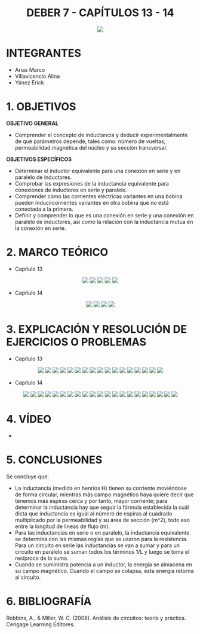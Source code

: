 <div align="center">

# DEBER 7 - CAPÍTULOS 13 - 14
  
![](https://github.com/erickyanez1/IMAGENES-DEBER-1/blob/main/espe.png) 

</div>

# **INTEGRANTES**

- Arias Marco
- Villavicencio Alina
- Yánez Erick


# **1. OBJETIVOS**

**OBJETIVO GENERAL**
  - Comprender el concepto de inductancia y deducir experimentalmente de qué parámetros depende, tales como: número de vueltas, permeabilidad magnética del núcleo y su sección transversal.
 
 **OBJETIVOS ESPECÍFICOS**
  - Determinar el inductor equivalente para una conexión en serie y en paralelo de inductores.
  - Comprobar las expresiones de la inductancia equivalente para conexiones de inductores en serie y paralelo.
  - Comprender cómo las corrientes eléctricas variantes en una bobina pueden inducircorrientes variantes en otra bobina que no está conectada a la primera.
  - Definir y comprender lo que es una conexión en serie y una conexión en paralelo de inductores, así como la relación con la inductancia mutua en la conexión en serie.
  
# **2. MARCO TEÓRICO**

- Capítulo 13
<div align="center">

![](https://github.com/erickyanez1/DEBER-7/blob/main/IMG/mapa_1_cap13.png)
![](https://github.com/erickyanez1/DEBER-7/blob/main/IMG/mapa_2_cap13.png)
![](https://github.com/erickyanez1/DEBER-7/blob/main/IMG/mapa_3_cap13.png)
![](https://github.com/erickyanez1/DEBER-7/blob/main/IMG/mapa_4_cap13.png)
![](https://github.com/erickyanez1/DEBER-7/blob/main/IMG/mapa_5_cap13.png)


</div>


- Capítulo 14
<div align="center">

![](https://github.com/erickyanez1/DEBER-7/blob/main/IMG/Cap14_MT_P1.jpg)
![](https://github.com/erickyanez1/DEBER-7/blob/main/IMG/Cap14_MT_P2.jpg)
![](https://github.com/erickyanez1/DEBER-7/blob/main/IMG/Cap14_MT_P3.jpg)
![](https://github.com/erickyanez1/DEBER-7/blob/main/IMG/Cap14_MT_P4.jpg)
  
</div>




# **3. EXPLICACIÓN Y RESOLUCIÓN DE EJERCICIOS O PROBLEMAS**

- Capítulo 13
<div align="center">

![](https://github.com/erickyanez1/DEBER-7/blob/main/IMG/ejer_cap13_1.png)
![](https://github.com/erickyanez1/DEBER-7/blob/main/IMG/ejer_cap13_3.png)
![](https://github.com/erickyanez1/DEBER-7/blob/main/IMG/ejer_cap13_5.png)
![](https://github.com/erickyanez1/DEBER-7/blob/main/IMG/ejer_cap13_7.png)
![](https://github.com/erickyanez1/DEBER-7/blob/main/IMG/ejer_cap13_9.png)
![](https://github.com/erickyanez1/DEBER-7/blob/main/IMG/ejer_cap13_11.png)
![](https://github.com/erickyanez1/DEBER-7/blob/main/IMG/ejer_cap13_13.png)
![](https://github.com/erickyanez1/DEBER-7/blob/main/IMG/ejer_cap13_15_a.png)
![](https://github.com/erickyanez1/DEBER-7/blob/main/IMG/ejer_cap13_15_b.png)
![](https://github.com/erickyanez1/DEBER-7/blob/main/IMG/ejer_cap13_15_c.png)
![](https://github.com/erickyanez1/DEBER-7/blob/main/IMG/ejer_cap13_17_19.png)
![](https://github.com/erickyanez1/DEBER-7/blob/main/IMG/ejer_cap13_21_a.png)
![](https://github.com/erickyanez1/DEBER-7/blob/main/IMG/ejer_cap13_21_b.png)
![](https://github.com/erickyanez1/DEBER-7/blob/main/IMG/Ejer_Cap13_P1.jpg)
![](https://github.com/erickyanez1/DEBER-7/blob/main/IMG/Ejer_Cap13_P2.jpg)
![](https://github.com/erickyanez1/DEBER-7/blob/main/IMG/Ejer_Cap13_P3.jpg)
![](https://github.com/erickyanez1/DEBER-7/blob/main/IMG/Ejer_Cap13_P4.jpg)


</div>

- Capítulo 14
<div align="center">

![](https://github.com/erickyanez1/DEBER-7/blob/main/IMG/Ejer_Cap14_P1.jpg)
![](https://github.com/erickyanez1/DEBER-7/blob/main/IMG/Ejer_Cap14_P2.jpg)
![](https://github.com/erickyanez1/DEBER-7/blob/main/IMG/Ejer_Cap14_P3.jpg)
![](https://github.com/erickyanez1/DEBER-7/blob/main/IMG/Ejer_Cap14_P4.jpg)
![](https://github.com/erickyanez1/DEBER-7/blob/main/IMG/Ejer_Cap14_P5.jpg)
![](https://github.com/erickyanez1/DEBER-7/blob/main/IMG/Ejer_Cap14_P6.jpg)
![](https://github.com/erickyanez1/DEBER-7/blob/main/IMG/Ejer_Cap14_P7.jpg)
![](https://github.com/erickyanez1/DEBER-7/blob/main/IMG/9.PNG)
![](https://github.com/erickyanez1/DEBER-7/blob/main/IMG/9-1.PNG)
![](https://github.com/erickyanez1/DEBER-7/blob/main/IMG/11.PNG)
![](https://github.com/erickyanez1/DEBER-7/blob/main/IMG/13-1.PNG)
![](https://github.com/erickyanez1/DEBER-7/blob/main/IMG/13-2.PNG)
![](https://github.com/erickyanez1/DEBER-7/blob/main/IMG/15-1.PNG)
![](https://github.com/erickyanez1/DEBER-7/blob/main/IMG/15-2.PNG)
![](https://github.com/erickyanez1/DEBER-7/blob/main/IMG/15-3.PNG)
![](https://github.com/erickyanez1/DEBER-7/blob/main/IMG/15-4.PNG)
![](https://github.com/erickyanez1/DEBER-7/blob/main/IMG/17.PNG)
![](https://github.com/erickyanez1/DEBER-7/blob/main/IMG/21.PNG)
![](https://github.com/erickyanez1/DEBER-7/blob/main/IMG/23-1.PNG)
![](https://github.com/erickyanez1/DEBER-7/blob/main/IMG/23-2.PNG)
![](https://github.com/erickyanez1/DEBER-7/blob/main/IMG/27.PNG)
  
</div>

# **4. VÍDEO**

- 

# **5. CONCLUSIONES**

Se concluye que:

- La inductancia (medida en henrios H) tienen su corriente moviéndose de forma circular, mientras más campo magnético haya quiere decir que tenemos más espiras cerca y por tanto, mayor corriente; para determinar la inductancia hay que seguir la fórmula establecida la cuál dicta que inductancia es igual al número de espiras al cuadrado multiplicado por la permeabilidad y su área de sección (m^2), todo eso entre la longitud de lineas de flujo (m).
- Para las inductancias en serie o en paralelo, la inductancia equivalente se determina con las mismas reglas que se usaron para la resistencia. Para un circuito en serie las inductancias se van a sumar y para un circuito en paralelo se suman todos los términos 1/L y luego se toma el recíproco de la suma.
- Cuando se suministra potencia a un inductor, la energía se almacena en su campo magnético. Cuando el campo se colapsa, esta energía retorna al circuito.


# **6. BIBLIOGRAFÍA**

Robbins, A., & Miller, W. C. (2008). Análisis de circuitos: teoría y práctica. Cengage Learning Editores.
